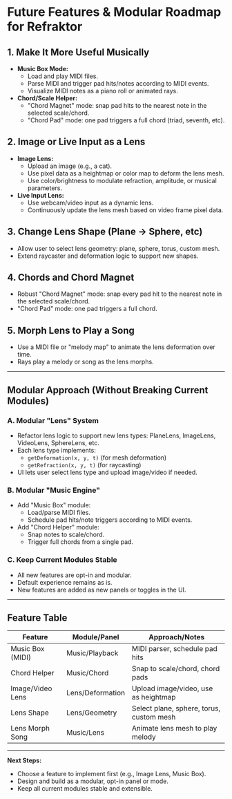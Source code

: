 # Future Features & Modular Roadmap for Refraktor

## 1. Make It More Useful Musically
- **Music Box Mode:**
  - Load and play MIDI files.
  - Parse MIDI and trigger pad hits/notes according to MIDI events.
  - Visualize MIDI notes as a piano roll or animated rays.
- **Chord/Scale Helper:**
  - "Chord Magnet" mode: snap pad hits to the nearest note in the selected scale/chord.
  - "Chord Pad" mode: one pad triggers a full chord (triad, seventh, etc).

## 2. Image or Live Input as a Lens
- **Image Lens:**
  - Upload an image (e.g., a cat).
  - Use pixel data as a heightmap or color map to deform the lens mesh.
  - Use color/brightness to modulate refraction, amplitude, or musical parameters.
- **Live Input Lens:**
  - Use webcam/video input as a dynamic lens.
  - Continuously update the lens mesh based on video frame pixel data.

## 3. Change Lens Shape (Plane → Sphere, etc)
- Allow user to select lens geometry: plane, sphere, torus, custom mesh.
- Extend raycaster and deformation logic to support new shapes.

## 4. Chords and Chord Magnet
- Robust "Chord Magnet" mode: snap every pad hit to the nearest note in the selected scale/chord.
- "Chord Pad" mode: one pad triggers a full chord.

## 5. Morph Lens to Play a Song
- Use a MIDI file or "melody map" to animate the lens deformation over time.
- Rays play a melody or song as the lens morphs.

---

## Modular Approach (Without Breaking Current Modules)

### A. Modular "Lens" System
- Refactor lens logic to support new lens types: PlaneLens, ImageLens, VideoLens, SphereLens, etc.
- Each lens type implements:
  - `getDeformation(x, y, t)` (for mesh deformation)
  - `getRefraction(x, y, t)` (for raycasting)
- UI lets user select lens type and upload image/video if needed.

### B. Modular "Music Engine"
- Add "Music Box" module:
  - Load/parse MIDI files.
  - Schedule pad hits/note triggers according to MIDI events.
- Add "Chord Helper" module:
  - Snap notes to scale/chord.
  - Trigger full chords from a single pad.

### C. Keep Current Modules Stable
- All new features are opt-in and modular.
- Default experience remains as is.
- New features are added as new panels or toggles in the UI.

---

## Feature Table

| Feature                | Module/Panel      | Approach/Notes                                 |
|------------------------|-------------------|------------------------------------------------|
| Music Box (MIDI)       | Music/Playback    | MIDI parser, schedule pad hits                 |
| Chord Helper           | Music/Chord       | Snap to scale/chord, chord pads                |
| Image/Video Lens       | Lens/Deformation  | Upload image/video, use as heightmap           |
| Lens Shape             | Lens/Geometry     | Select plane, sphere, torus, custom mesh       |
| Lens Morph Song        | Music/Lens        | Animate lens mesh to play melody               |

---

**Next Steps:**
- Choose a feature to implement first (e.g., Image Lens, Music Box).
- Design and build as a modular, opt-in panel or mode.
- Keep all current modules stable and extensible. 
